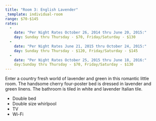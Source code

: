 ```yaml
---
title: "Room 3: English Lavender"
_template: individual-room
range: $70-$145
rates:
  -
    date: "Per Night Rates October 26, 2014 thru June 20, 2015:"
    day: Sunday thru Thursday - $70, Friday/Saturday - $130
  -
    date: "Per Night Rates June 21, 2015 thru October 24, 2015:"
    day: Sunday thru Thursday - $120, Friday/Saturday - $145
  -
    date: "Per Night Rates October 25, 2015 thru June 18, 2016:"
    day:Sunday thru Thursday - $70, Friday/Saturday - $130
---
```


Enter a country fresh world of lavender and green in this romantic little room. The handsome cherry four-poster bed is dressed in lavender and green linens. The bathroom is tiled in white and lavender Italian tile.
<div class="amenities">
  <ul class="amenities">
    <li>Double bed</li>
    <li>Double size whirlpool</li>
    <li>TV</li>
    <li>Wi-Fi</li>
  </ul>
</div>
